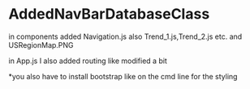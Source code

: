 # AddedNavBarDatabaseClass

in components added Navigation.js
		also Trend_1.js,Trend_2.js etc.
		and USRegionMap.PNG

in App.js I also added routing like modified a bit

*you also have to install bootstrap like on the cmd line for the styling
